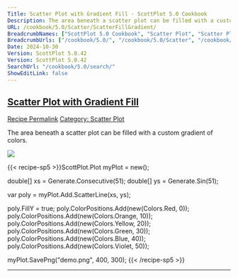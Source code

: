 ```yaml
---
Title: Scatter Plot with Gradient Fill - ScottPlot 5.0 Cookbook
Description: The area beneath a scatter plot can be filled with a custom gradient of colors.
URL: /cookbook/5.0/Scatter/ScatterFillGradient/
BreadcrumbNames: ["ScottPlot 5.0 Cookbook", "Scatter Plot", "Scatter Plot with Gradient Fill"]
BreadcrumbUrls: ["/cookbook/5.0/", "/cookbook/5.0/Scatter", "/cookbook/5.0/Scatter/ScatterFillGradient"]
Date: 2024-10-30
Version: ScottPlot 5.0.42
Version: ScottPlot 5.0.42
SearchUrl: "/cookbook/5.0/search/"
ShowEditLink: false
---
```



<h2 style='border-bottom: 0;'><a href='/cookbook/5.0/Scatter/ScatterFillGradient'>Scatter Plot with Gradient Fill</a></h2>

<div class="d-flex mb-2">
<a class="btn btn-sm btn-primary me-1" href="/cookbook/5.0/Scatter/ScatterFillGradient">Recipe Permalink</a>
<a class="btn btn-sm btn-success me-1" href="/cookbook/5.0/Scatter">Category: Scatter Plot</a>
</div>

The area beneath a scatter plot can be filled with a custom gradient of colors.

[![](/cookbook/5.0/images/ScatterFillGradient.png?241029205813)](/cookbook/5.0/images/ScatterFillGradient.png?241029205813)

{{< recipe-sp5 >}}ScottPlot.Plot myPlot = new();

double[] xs = Generate.Consecutive(51);
double[] ys = Generate.Sin(51);

var poly = myPlot.Add.ScatterLine(xs, ys);

poly.FillY = true;
poly.ColorPositions.Add(new(Colors.Red, 0));
poly.ColorPositions.Add(new(Colors.Orange, 10));
poly.ColorPositions.Add(new(Colors.Yellow, 20));
poly.ColorPositions.Add(new(Colors.Green, 30));
poly.ColorPositions.Add(new(Colors.Blue, 40));
poly.ColorPositions.Add(new(Colors.Violet, 50));

myPlot.SavePng("demo.png", 400, 300);
{{< /recipe-sp5 >}}

<hr class='my-5 invisible'>


